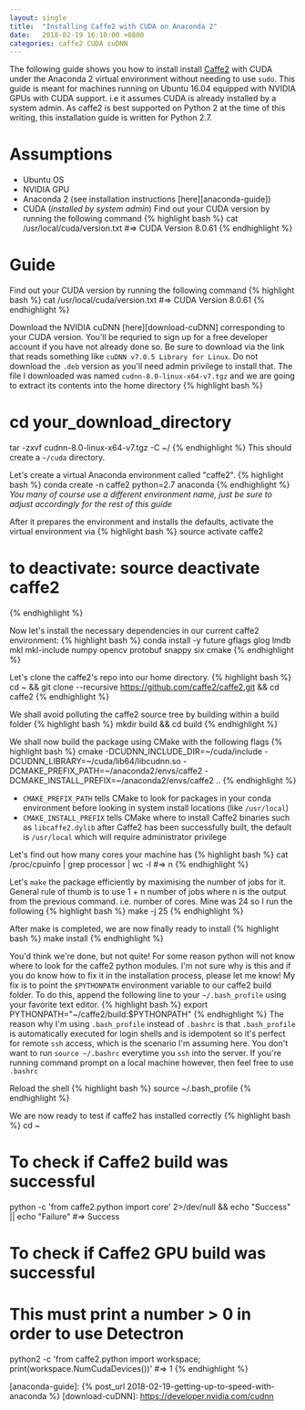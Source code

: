 ```yaml
---
layout: single
title:  "Installing Caffe2 with CUDA on Anaconda 2"
date:   2018-02-19 16:10:00 +0800
categories: caffe2 CUDA cuDNN
---
```


The following guide shows you how to install install [Caffe2][caffe2] with CUDA
under the Anaconda 2 virtual environment without needing to use `sudo`. This
guide is meant for machines running on Ubuntu 16.04 equipped with NVIDIA GPUs
with CUDA support. i.e it assumes CUDA is already installed by a system admin.
As caffe2 is best supported on Python 2 at the time of this writing, this
installation guide is written for Python 2.7.

# Assumptions
* Ubuntu OS
* NVIDIA GPU
* Anaconda 2 (see installation instructions [here][anaconda-guide])
* CUDA (*installed by system admin*)
Find out your CUDA version by running the following command
{% highlight bash %}
cat /usr/local/cuda/version.txt
#=> CUDA Version 8.0.61
{% endhighlight %}

# Guide
Find out your CUDA version by running the following command
{% highlight bash %}
cat /usr/local/cuda/version.txt
#=> CUDA Version 8.0.61
{% endhighlight %}

Download the NVIDIA cuDNN [here][download-cuDNN] corresponding to your CUDA
version. You'll be requried to sign up for a free developer account if you have
not already done so. Be sure to download via the link that reads something like
`cuDNN v7.0.5 Library for Linux`. Do not download the `.deb` version as you'll
need admin privilege to install that. The file I downloaded was named
`cudnn-8.0-linux-x64-v7.tgz` and we are going to extract its contents into the
home directory
{% highlight bash %}
# cd your_download_directory
tar -zxvf cudnn-8.0-linux-x64-v7.tgz -C ~/
{% endhighlight %}
This should create a `~/cuda` directory.

Let's create a virtual Anaconda environment called "caffe2".
{% highlight bash %}
conda create -n caffe2 python=2.7 anaconda
{% endhighlight %}
*You many of course use a different environment name, just be sure to adjust
accordingly for the rest of this guide*

After it prepares the environment and installs the defaults, activate the
virtual environment via
{% highlight bash %}
source activate caffe2
# to deactivate: source deactivate caffe2
{% endhighlight %}

Now let's install the necessary dependencies in our current caffe2 environment:
{% highlight bash %}
conda install -y future gflags glog lmdb mkl mkl-include numpy opencv protobuf
snappy six cmake
{% endhighlight %}

Let's clone the caffe2's repo into our home directory.
{% highlight bash %}
cd ~ && git clone --recursive https://github.com/caffe2/caffe2.git && cd caffe2
{% endhighlight %}

We shall avoid polluting the caffe2 source tree by building within a build
folder
{% highlight bash %}
mkdir build && cd build
{% endhighlight %}

We shall now build the package using CMake with the following flags
{% highlight bash %}
cmake -DCUDNN_INCLUDE_DIR=~/cuda/include -DCUDNN_LIBRARY=~/cuda/lib64/libcudnn.so -DCMAKE_PREFIX_PATH=~/anaconda2/envs/caffe2 -DCMAKE_INSTALL_PREFIX=~/anaconda2/envs/caffe2 ..
{% endhighlight %}
* `CMAKE_PREFIX_PATH` tells CMake to look for packages in your conda environment
before looking in system install locations (like `/usr/local`)
* `CMAKE_INSTALL_PREFIX` tells CMake where to install Caffe2 binaries such as
`libcaffe2.dylib` after Caffe2 has been successfully built, the default is
`/usr/local` which will require administrator privilege

Let's find out how many cores your machine has
{% highlight bash %}
cat /proc/cpuinfo | grep processor | wc -l
#=> n
{% endhighlight %}

Let's `make` the package efficiently by maximising the number of jobs for it.
General rule of thumb is to use 1 + n number of jobs where n is the output from
the previous command. i.e. number of cores. Mine was 24 so I run the following
{% highlight bash %}
make -j 25
{% endhighlight %}

After make is completed, we are now finally ready to install
{% highlight bash %}
make install
{% endhighlight %}

You'd think we're done, but not quite! For some reason python will not know
where to look for the caffe2 python modules. I'm not sure why is this and if you
do know how to fix it in the installation process, please let me know! My fix is
to point the `$PYTHONPATH` environment variable to our caffe2 build folder. To
do this, append the following line to your `~/.bash_profile` using your favorite
text editor.
{% highlight bash %}
export PYTHONPATH="~/caffe2/build:$PYTHONPATH"
{% endhighlight %}
The reason why I'm using `.bash_profile` instead of `.bashrc` is that
`.bash_profile` is automatically executed for login shells and is idempotent so
it's perfect for remote `ssh` access, which is the scenario I'm assuming here.
You don't want to run `source ~/.bashrc` everytime you `ssh` into the server. If
you're running command prompt on a local machine however, then feel free to use
`.bashrc`

Reload the shell
{% highlight bash %}
source ~/.bash_profile
{% endhighlight %}

We are now ready to test if caffe2 has installed correctly
{% highlight bash %}
cd ~
# To check if Caffe2 build was successful
python -c 'from caffe2.python import core' 2>/dev/null && echo "Success" || echo "Failure"
#=> Success

# To check if Caffe2 GPU build was successful
# This must print a number > 0 in order to use Detectron
python2 -c 'from caffe2.python import workspace; print(workspace.NumCudaDevices())'
#=> 1
{% endhighlight %}

[caffe2]: https://github.com/caffe2/caffe2
[anaconda-guide]: {% post_url 2018-02-19-getting-up-to-speed-with-anaconda %}
[download-cuDNN]: https://developer.nvidia.com/cudnn